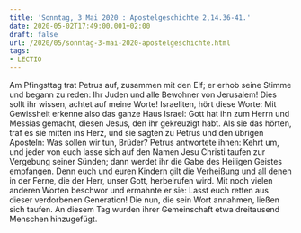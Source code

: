 ```yaml
---
title: 'Sonntag, 3 Mai 2020 : Apostelgeschichte 2,14.36-41.'
date: 2020-05-02T17:49:00.001+02:00
draft: false
url: /2020/05/sonntag-3-mai-2020-apostelgeschichte.html
tags: 
- LECTIO
---
```


Am Pfingsttag trat Petrus auf, zusammen mit den Elf; er erhob seine Stimme und begann zu reden: Ihr Juden und alle Bewohner von Jerusalem! Dies sollt ihr wissen, achtet auf meine Worte! Israeliten, hört diese Worte: Mit Gewissheit erkenne also das ganze Haus Israel: Gott hat ihn zum Herrn und Messias gemacht, diesen Jesus, den ihr gekreuzigt habt. Als sie das hörten, traf es sie mitten ins Herz, und sie sagten zu Petrus und den übrigen Aposteln: Was sollen wir tun, Brüder? Petrus antwortete ihnen: Kehrt um, und jeder von euch lasse sich auf den Namen Jesu Christi taufen zur Vergebung seiner Sünden; dann werdet ihr die Gabe des Heiligen Geistes empfangen. Denn euch und euren Kindern gilt die Verheißung und all denen in der Ferne, die der Herr, unser Gott, herbeirufen wird. Mit noch vielen anderen Worten beschwor und ermahnte er sie: Lasst euch retten aus dieser verdorbenen Generation! Die nun, die sein Wort annahmen, ließen sich taufen. An diesem Tag wurden ihrer Gemeinschaft etwa dreitausend Menschen hinzugefügt.